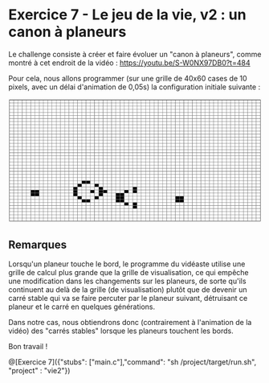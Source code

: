 # Exercice 7 - Le jeu de la vie, v2 : un canon à planeurs

Le challenge consiste à créer et faire évoluer un "canon à planeurs", comme montré à cet endroit de la vidéo : https://youtu.be/S-W0NX97DB0?t=484

Pour cela, nous allons programmer (sur une grille de 40x60 cases de 10 pixels, avec un délai d'animation de 0,05s) la configuration initiale suivante :

![vie2](img/ex7.png)

## Remarques

Lorsqu'un planeur touche le bord, le programme du vidéaste utilise une grille de calcul plus grande que la grille de visualisation, ce qui empêche une modification dans les changements sur les planeurs, de sorte qu'ils continuent au delà de la grille (de visualisation) plutôt que de devenir un carré stable qui va se faire percuter par le planeur suivant, détruisant ce planeur et le carré en quelques générations.

Dans notre cas, nous obtiendrons donc (contrairement à l'animation de la vidéo) des "carrés stables" lorsque les planeurs touchent les bords.

Bon travail !

@[Exercice 7]({"stubs": ["main.c"],"command": "sh /project/target/run.sh", "project" : "vie2"})
